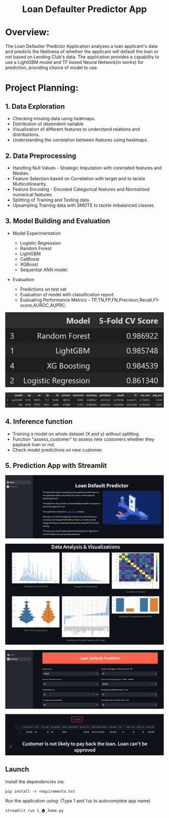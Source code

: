 <h1 align="center">Loan Defaulter Predictor App</h1>

# Overview: 

The Loan Defaulter Predictor Application analyses a loan applicant's data and predicts the likeliness of whether the applicant will default the loan or not based on Lending Club's data. The application provides a capability to use a LightGBM model and TF based Neural Network(in works) for prediction, providing choice of model to use.

# Project Planning:

## 1.  Data Exploration
  * Checking missing data using heatmaps.
  * Distribution of dependent variable
  * Visualization of different features to understand relations and distributions.
  * Understanding the correlation between features using heatmaps.

## 2. Data Preprocessing  
  * Handling Null Values - Strategic Imputation with corerlated features and Median.
  * Feature Selection based on Correlation with target and to tackle Multicollinearity.
  * Feature Encoding - Encoded Categorical features and Normalized numerical features.
  * Splitting of Training and Testing data.
  * Upsampling Training data with SMOTE to tackle imbalanced classes.

## 3. Model Building and Evaluation
  * Model Experimentation
    - Logistic Regression
    - Random Forest
    - LightGBM
    - CatBoost
    - XGBosst
    - Sequential ANN model.

  * Evaluation
    - Predictions on test set
    - Evaluation of model with classification report.
    - Evaluating Performance Metrics - TP,TN,FP,FN,Precision,Recall,F1-score,AUROC,AUPRC.

<img
  src="https://github.com/Praveen-Samudrala/Machine-Learning-and-Data-Science/blob/main/Loan%20Defaulter%20Prediction/images/performance.png"
  alt="performance"
  title="performance"/>

<img
  src="https://github.com/Praveen-Samudrala/Machine-Learning-and-Data-Science/blob/main/Loan%20Defaulter%20Prediction/images/performance2.png"
  alt="performance2"
  title="performance2"/>

## 4. Inference function
  * Training a model on whole dataset (X and y) without splitting.
  * Function "assess_customer" to assess new customers whether they payback loan or not.
  * Check model predictions on new customer.

## 5. Prediction App with Streamlit
<img
  src="https://github.com/Praveen-Samudrala/Machine-Learning-and-Data-Science/blob/main/Loan%20Defaulter%20Prediction/images/screen1.png"
  alt="Home Page_1"
  title="Home Page"/>

<img
  src="https://github.com/Praveen-Samudrala/Machine-Learning-and-Data-Science/blob/main/Loan%20Defaulter%20Prediction/images/screen2.png"
  alt="Home Page_2"
  title="Home Page"/>

<img
  src="https://github.com/Praveen-Samudrala/Machine-Learning-and-Data-Science/blob/main/Loan%20Defaulter%20Prediction/images/screen3.png"
  alt="Predictor_1"
  title="Predictor"/>

<img
  src="https://github.com/Praveen-Samudrala/Machine-Learning-and-Data-Science/blob/main/Loan%20Defaulter%20Prediction/images/screen4.png"
  alt="Predictor_2"
  title="Predictor"/>
  
## Launch
Install the dependencies via: 
```
pip install -r requirements.txt
```

Run the application using:
(Type 1 and `Tab` to autocomplete app name)
```
streamlit run 1_🏠_home.py
```